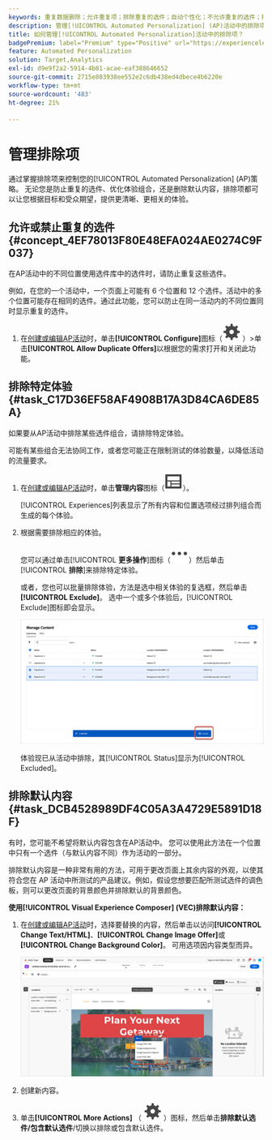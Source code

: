 ```yaml
---
keywords: 重复数据删除；允许重复项；排除重复的选件；自动个性化；不允许重复的选件；排除；默认内容；
description: 管理[!UICONTROL Automated Personalization] (AP)活动中的排除项。
title: 如何管理[!UICONTROL Automated Personalization]活动中的排除项？
badgePremium: label="Premium" type="Positive" url="https://experienceleague.adobe.com/docs/target/using/introduction/intro.html?lang=en#premium newtab=true" tooltip="查看Target Premium中包含的内容。"
feature: Automated Personalization
solution: Target,Analytics
exl-id: d9e9f2a2-5914-4b81-acae-eaf388646652
source-git-commit: 2715e803938ee552e2c6db438ed4dbece4b6220e
workflow-type: tm+mt
source-wordcount: '483'
ht-degree: 21%

---
```


# 管理排除项

通过掌握排除项来控制您的[!UICONTROL Automated Personalization] (AP)策略。 无论您是防止重复的选件、优化体验组合，还是删除默认内容，排除项都可以让您根据目标和受众期望，提供更清晰、更相关的体验。

## 允许或禁止重复的选件 {#concept_4EF78013F80E48EFA024AE0274C9F037}

在AP活动中的不同位置使用选件库中的选件时，请防止重复这些选件。

例如，在您的一个活动中，一个页面上可能有 6 个位置和 12 个选件。活动中的多个位置可能存在相同的选件。通过此功能，您可以防止在同一活动内的不同位置同时显示重复的选件。

1. 在[创建或编辑AP活动](/help/main/c-activities/t-automated-personalization/create-ap-activity.md)时，单击&#x200B;**[!UICONTROL Configure]**&#x200B;图标（![配置图标](/help/main/assets/icons/Setting.svg) ）>单击&#x200B;**[!UICONTROL Allow Duplicate Offers]**&#x200B;以根据您的需求打开和关闭此功能。

## 排除特定体验 {#task_C17D36EF58AF4908B17A3D84CA6DE85A}

如果要从AP活动中排除某些选件组合，请排除特定体验。

可能有某些组合无法协同工作，或者您可能正在限制测试的体验数量，以降低活动的流量要求。

1. 在[创建或编辑AP活动](/help/main/c-activities/t-automated-personalization/create-ap-activity.md)时，单击&#x200B;**管理内容**&#x200B;图标（![管理内容图标](/help/main/assets/icons/Experience.svg)）。

   [!UICONTROL Experiences]列表显示了所有内容和位置选项经过排列组合而生成的每个体验。

1. 根据需要排除相应的体验。

   您可以通过单击&#x200B;[!UICONTROL **更多操作**]&#x200B;图标（![更多操作图标](/help/main/assets/icons/MoreSmall.svg)）然后单击&#x200B;[!UICONTROL **排除**]&#x200B;来排除特定体验。

   或者，您也可以批量排除体验，方法是选中相关体验的复选框，然后单击&#x200B;**[!UICONTROL Exclude]**。 选中一个或多个体验后，[!UICONTROL Exclude]图标即会显示。

   ![批量排除体验](/help/main/c-activities/t-automated-personalization/assets/exclude1.png)

   体验现已从活动中排除，其[!UICONTROL Status]显示为[!UICONTROL Excluded]。

## 排除默认内容 {#task_DCB4528989DF4C05A3A4729E5891D18F}

有时，您可能不希望将默认内容包含在AP活动中。 您可以使用此方法在一个位置中只有一个选件（与默认内容不同）作为活动的一部分。

排除默认内容是一种非常有用的方法，可用于更改页面上其余内容的外观，以使其符合您在 AP 活动中所测试的产品建议。例如，假设您想要匹配所测试选件的调色板，则可以更改页面的背景颜色并排除默认的背景颜色。

**使用[!UICONTROL Visual Experience Composer] (VEC)排除默认内容：**

1. 在[创建或编辑AP活动](/help/main/c-activities/t-automated-personalization/create-ap-activity.md)时，选择要替换的内容，然后单击以访问&#x200B;**[!UICONTROL Change Text/HTML]**、**[!UICONTROL Change Image Offer]**&#x200B;或&#x200B;**[!UICONTROL Change Background Color]**。 可用选项因内容类型而异。

   ![更改选项](/help/main/c-activities/t-automated-personalization/assets/options.png)
1. 创建新内容。

1. 单击&#x200B;**[!UICONTROL More Actions]** （ ![更多操作图标](/help/main/assets/icons/Setting.svg) ）图标，然后单击&#x200B;**排除默认选件/包含默认选件**/切换以排除或包含默认选件。

   <!-- Depending on the content or offer type, the [!UICONTROL Include] checkbox is in a slightly different place. 

   For Text/HTML content: 

   ![Include checkbox in Edit Text/HTML dialog box](/help/main/c-activities/t-automated-personalization/assets/exclude_content_vec_1a.png)

   For Image/Video content: 

   ![Include checkbox in Select Content dialog box](/help/main/c-activities/t-automated-personalization/assets/exclude_content_vec_2a.png)

   For background color: 

   ![Include checkbox in Edit Background Color dialog box](/help/main/c-activities/t-automated-personalization/assets/exclude_content_vec_3a.png)-->

<!-- 1. Click **[!UICONTROL Save]**.

   You can see the experiences created from the offers you specified under [!UICONTROL Manage Content]. You notice that no experiences are created in [!UICONTROL Manage Content] using the default offer you excluded. 

   ![exclude_content_vec_4 image](assets/exclude_content_vec_4.png)

**To exclude default content using the [!UICONTROL Form-Based Experience Composer]:** 

1. While creating or editing an AP activity, click **[!UICONTROL Change Text/HTML]** or **[!UICONTROL Change Image Offer]** under **[!UICONTROL Content]**. 
1. In the dialog box, create your new content and uncheck **[!UICONTROL Include]** to the right of the default content (or uncheck the Default Image/Video in the [!UICONTROL Select Content] screen). 

   Depending on the content or offer type, the [!UICONTROL Include] checkbox is in a slightly different place. 

   For Text/HTML content: 

   ![exclude_content_form_1 image](assets/exclude_content_form_1.png)

   For Image/Video content: 

   ![exclude_content_form_2 image](assets/exclude_content_form_2.png)

1. Click **[!UICONTROL Save]**. 

   You can see the experiences created from the offers you specified under [!UICONTROL Manage Content]. You notice that no experiences are created in [!UICONTROL Manage Content] using the default offer you excluded. 

   ![exclude_content_form_3 image](assets/exclude_content_form_3.png)-->
